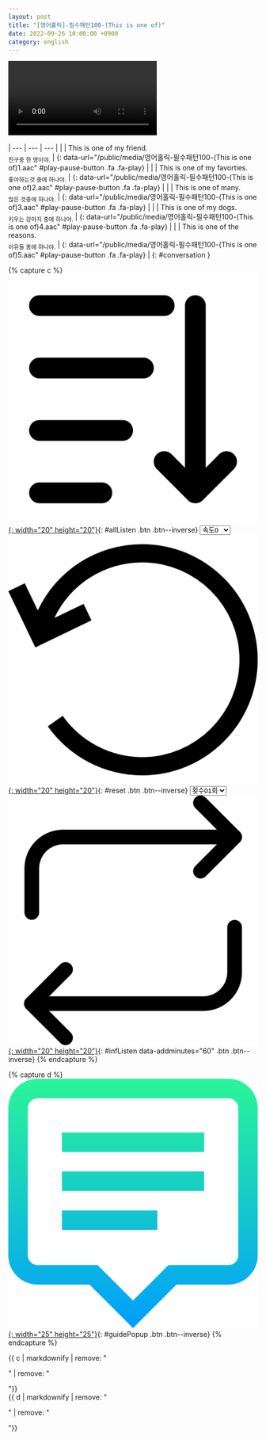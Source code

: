 ```yaml
---
layout: post
title: "[영어홀릭]-필수패턴100-(This is one of)"
date: 2022-09-26 10:00:00 +0900
category: english
---
```


<div class="video-container">
    <video id="player" class="video-js vjs-default-skin vjs-big-play-centered" data-json="/public/json/영어홀릭-필수패턴100-(This is one of).json"></video>
</div>

| --- | --- | --- |
| | This is one of my friend.<br /><sub>친구중 한 명이야.</sub> | [](#){: data-url="/public/media/영어홀릭-필수패턴100-(This is one of)1.aac" #play-pause-button .fa .fa-play} |
| | This is one of my favorties.<br /><sub>좋아하는것 중에 하나야.</sub> | [](#){: data-url="/public/media/영어홀릭-필수패턴100-(This is one of)2.aac" #play-pause-button .fa .fa-play} |
| | This is one of many.<br /><sub>많은 것중에 하나야.</sub> | [](#){: data-url="/public/media/영어홀릭-필수패턴100-(This is one of)3.aac" #play-pause-button .fa .fa-play} |
| | This is one of my dogs.<br /><sub>키우는 강아지 중에 하나야.</sub> | [](#){: data-url="/public/media/영어홀릭-필수패턴100-(This is one of)4.aac" #play-pause-button .fa .fa-play} |
| | This is one of the reasons.<br /><sub>이유들 중에 하나야.</sub> | [](#){: data-url="/public/media/영어홀릭-필수패턴100-(This is one of)5.aac" #play-pause-button .fa .fa-play} |
{: #conversation }

{% capture c %}
  [![](/public/icon/sorting-order-button.png){: width="20" height="20"}](#){: #allListen .btn .btn--inverse}
  <select id="playbackspeed">
    <option value="2.0">속도+2</option>
    <option value="1.5">속도+1</option>
    <option value="1.0" selected>속도0</option>
    <option value="0.75">속도-1</option>
    <option value="0.5">속도-2</option>
  </select>
  [![](/public/icon/reset-button.png){: width="20" height="20"}](#){: #reset .btn .btn--inverse}
  <select id="ringsToPlay">
    <option value="1">횟수01회</option>
    <option value="2">횟수02회</option>
    <option value="3">횟수03회</option>
    <option value="4">횟수04회</option>
    <option value="5">횟수05회</option>
    <option value="7">횟수07회</option>
    <option value="10">횟수10회</option>
  </select>
  [![](/public/icon/repeat-button.png){: width="20" height="20"}](#){: #infListen data-addminutes="60" .btn .btn--inverse}
{% endcapture %}

{% capture d %}
[![](/public/icon/open-popup-button.png){: width="25" height="25"}](#){: #guidePopup .btn .btn--inverse}
{% endcapture %}

<div class="bottom-bar">
  <div class="bottom-bar1"></div>
  <div class="bottom-bar2">{{ c | markdownify | remove: "<p>" | remove: "</p>"}}</div>
  <div class="bottom-bar3">{{ d | markdownify | remove: "<p>" | remove: "</p>"}}</div>
</div>